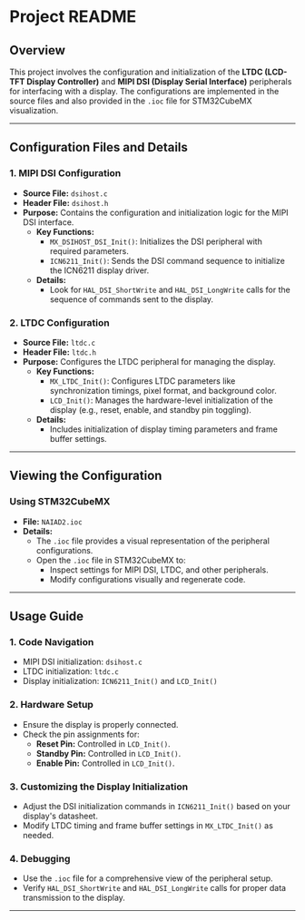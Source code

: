 # Project README

## Overview

This project involves the configuration and initialization of the **LTDC (LCD-TFT Display Controller)** and **MIPI DSI (Display Serial Interface)** peripherals for interfacing with a display. The configurations are implemented in the source files and also provided in the `.ioc` file for STM32CubeMX visualization.

---

## Configuration Files and Details

### 1. **MIPI DSI Configuration**
- **Source File:** `dsihost.c`
- **Header File:** `dsihost.h`
- **Purpose:** Contains the configuration and initialization logic for the MIPI DSI interface.
  - **Key Functions:**
    - `MX_DSIHOST_DSI_Init()`: Initializes the DSI peripheral with required parameters.
    - `ICN6211_Init()`: Sends the DSI command sequence to initialize the ICN6211 display driver.
  - **Details:**
    - Look for `HAL_DSI_ShortWrite` and `HAL_DSI_LongWrite` calls for the sequence of commands sent to the display.

### 2. **LTDC Configuration**
- **Source File:** `ltdc.c`
- **Header File:** `ltdc.h`
- **Purpose:** Configures the LTDC peripheral for managing the display.
  - **Key Functions:**
    - `MX_LTDC_Init()`: Configures LTDC parameters like synchronization timings, pixel format, and background color.
    - `LCD_Init()`: Manages the hardware-level initialization of the display (e.g., reset, enable, and standby pin toggling).
  - **Details:**
    - Includes initialization of display timing parameters and frame buffer settings.

---

## Viewing the Configuration

### Using STM32CubeMX
- **File:** `NAIAD2.ioc`
- **Details:**
  - The `.ioc` file provides a visual representation of the peripheral configurations.
  - Open the `.ioc` file in STM32CubeMX to:
    - Inspect settings for MIPI DSI, LTDC, and other peripherals.
    - Modify configurations visually and regenerate code.

---

## Usage Guide

### 1. **Code Navigation**
- MIPI DSI initialization: `dsihost.c`
- LTDC initialization: `ltdc.c`
- Display initialization: `ICN6211_Init()` and `LCD_Init()`

### 2. **Hardware Setup**
- Ensure the display is properly connected.
- Check the pin assignments for:
  - **Reset Pin:** Controlled in `LCD_Init()`.
  - **Standby Pin:** Controlled in `LCD_Init()`.
  - **Enable Pin:** Controlled in `LCD_Init()`.

### 3. **Customizing the Display Initialization**
- Adjust the DSI initialization commands in `ICN6211_Init()` based on your display's datasheet.
- Modify LTDC timing and frame buffer settings in `MX_LTDC_Init()` as needed.

### 4. **Debugging**
- Use the `.ioc` file for a comprehensive view of the peripheral setup.
- Verify `HAL_DSI_ShortWrite` and `HAL_DSI_LongWrite` calls for proper data transmission to the display.

---




